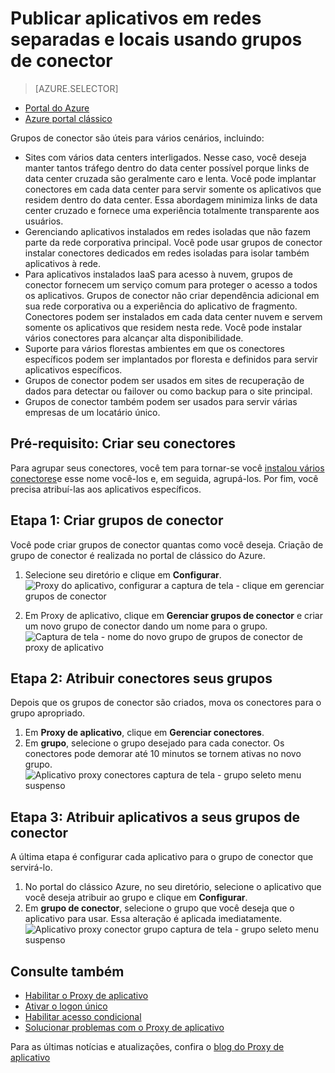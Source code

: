 <properties
    pageTitle="Trabalhando com conectores de Proxy de aplicativo do Azure AD | Microsoft Azure"
    description="Discute como criar e gerenciar grupos de conectores na Proxy de aplicativo do Azure AD."
    services="active-directory"
    documentationCenter=""
    authors="kgremban"
    manager="femila"
    editor=""/>

<tags
    ms.service="active-directory"
    ms.workload="identity"
    ms.tgt_pltfrm="na"
    ms.devlang="na"
    ms.topic="article"
    ms.date="09/09/2016"
    ms.author="kgremban"/>


# <a name="publish-applications-on-separate-networks-and-locations-using-connector-groups"></a>Publicar aplicativos em redes separadas e locais usando grupos de conector

> [AZURE.SELECTOR]
- [Portal do Azure](active-directory-application-proxy-connectors-azure-portal.md)
- [Azure portal clássico](active-directory-application-proxy-connectors.md)


Grupos de conector são úteis para vários cenários, incluindo:

- Sites com vários data centers interligados. Nesse caso, você deseja manter tantos tráfego dentro do data center possível porque links de data center cruzada são geralmente caro e lenta. Você pode implantar conectores em cada data center para servir somente os aplicativos que residem dentro do data center. Essa abordagem minimiza links de data center cruzado e fornece uma experiência totalmente transparente aos usuários.
- Gerenciando aplicativos instalados em redes isoladas que não fazem parte da rede corporativa principal. Você pode usar grupos de conector instalar conectores dedicados em redes isoladas para isolar também aplicativos à rede.
- Para aplicativos instalados IaaS para acesso à nuvem, grupos de conector fornecem um serviço comum para proteger o acesso a todos os aplicativos. Grupos de conector não criar dependência adicional em sua rede corporativa ou a experiência do aplicativo de fragmento. Conectores podem ser instalados em cada data center nuvem e servem somente os aplicativos que residem nesta rede. Você pode instalar vários conectores para alcançar alta disponibilidade.
- Suporte para vários florestas ambientes em que os conectores específicos podem ser implantados por floresta e definidos para servir aplicativos específicos.
- Grupos de conector podem ser usados em sites de recuperação de dados para detectar ou failover ou como backup para o site principal.
- Grupos de conector também podem ser usados para servir várias empresas de um locatário único.

## <a name="prerequisite-create-your-connectors"></a>Pré-requisito: Criar seu conectores
Para agrupar seus conectores, você tem para tornar-se você [instalou vários conectores](active-directory-application-proxy-enable.md)e esse nome você-los e, em seguida, agrupá-los. Por fim, você precisa atribuí-las aos aplicativos específicos.

## <a name="step-1-create-connector-groups"></a>Etapa 1: Criar grupos de conector
Você pode criar grupos de conector quantas como você deseja. Criação de grupo de conector é realizada no portal de clássico do Azure.

1. Selecione seu diretório e clique em **Configurar**.  
    ![Proxy do aplicativo, configurar a captura de tela - clique em gerenciar grupos de conector](./media/active-directory-application-proxy-connectors/app_proxy_connectors_creategroup.png)

2. Em Proxy de aplicativo, clique em **Gerenciar grupos de conector** e criar um novo grupo de conector dando um nome para o grupo.  
    ![Captura de tela - nome do novo grupo de grupos de conector de proxy de aplicativo](./media/active-directory-application-proxy-connectors/app_proxy_connectors_namegroup.png)

## <a name="step-2-assign-connectors-to-your-groups"></a>Etapa 2: Atribuir conectores seus grupos
Depois que os grupos de conector são criados, mova os conectores para o grupo apropriado.

1. Em **Proxy de aplicativo**, clique em **Gerenciar conectores**.
2. Em **grupo**, selecione o grupo desejado para cada conector. Os conectores pode demorar até 10 minutos se tornem ativas no novo grupo.  
    ![Aplicativo proxy conectores captura de tela - grupo seleto menu suspenso](./media/active-directory-application-proxy-connectors/app_proxy_connectors_connectorlist.png)

## <a name="step-3-assign-applications-to-your-connector-groups"></a>Etapa 3: Atribuir aplicativos a seus grupos de conector
A última etapa é configurar cada aplicativo para o grupo de conector que servirá-lo.

1. No portal do clássico Azure, no seu diretório, selecione o aplicativo que você deseja atribuir ao grupo e clique em **Configurar**.
2. Em **grupo de conector**, selecione o grupo que você deseja que o aplicativo para usar. Essa alteração é aplicada imediatamente.  
    ![Aplicativo proxy conector grupo captura de tela - grupo seleto menu suspenso](./media/active-directory-application-proxy-connectors/app_proxy_connectors_newgroup.png)


## <a name="see-also"></a>Consulte também

- [Habilitar o Proxy de aplicativo](active-directory-application-proxy-enable.md)
- [Ativar o logon único](active-directory-application-proxy-sso-using-kcd.md)
- [Habilitar acesso condicional](active-directory-application-proxy-conditional-access.md)
- [Solucionar problemas com o Proxy de aplicativo](active-directory-application-proxy-troubleshoot.md)

Para as últimas notícias e atualizações, confira o [blog do Proxy de aplicativo](http://blogs.technet.com/b/applicationproxyblog/)
